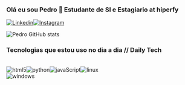 ### Olá eu sou Pedro 👋 Estudante de SI e Estagiario at hiperfy
[![Linkedin](https://img.shields.io/badge/LinkedIn-0077B5?style=for-the-badge&logo=linkedin&logoColor=white)](https://br.linkedin.com/in/pedro-andrade-8b0b22191)[![Instagram](https://img.shields.io/badge/Instagram-E4405F?style=for-the-badge&logo=instagram&logoColor=white)](https://instagram.com/pedrodeandrade1)


![Pedro GitHub stats](https://github-readme-stats.vercel.app/api?username=PedrodeAndradecf&show_icons=true&theme=radical)


### Tecnologias que estou uso no dia a dia // Daily Tech

<div style="display: inline_block"><br/>
<img  align="center" alt="html5"src="https://img.shields.io/badge/HTML-239120?style=for-the-badge&logo=html5&logoColor=white"><img  align="center" alt="python"src="https://img.shields.io/badge/Python-3776AB?style=for-the-badge&logo=python&logoColor=white"><img  align="center" alt="javaScript"src="https://img.shields.io/badge/JavaScript-F7DF1E?style=for-the-badge&logo=javascript&logoColor=black"><img  align="center" alt="linux"src="https://img.shields.io/badge/Linux-FCC624?style=for-the-badge&logo=linux&logoColor=black">
</div><img  align="center" alt="windows"src="https://img.shields.io/badge/Windows-0078D6?style=for-the-badge&logo=windows&logoColor=white">
